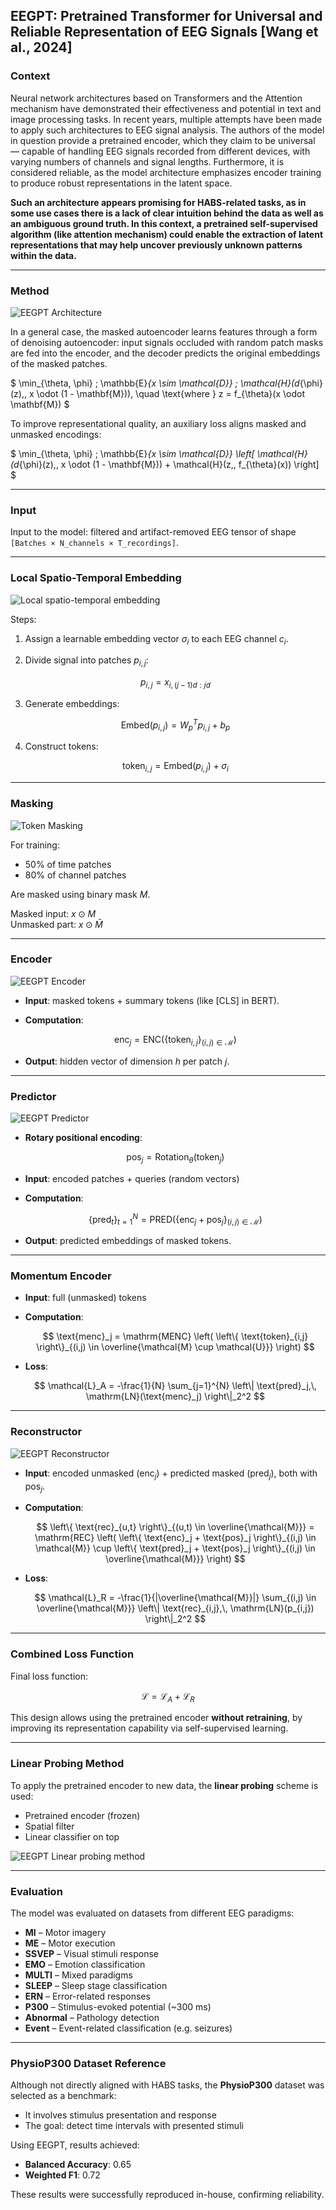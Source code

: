 ## EEGPT: Pretrained Transformer for Universal and Reliable Representation of EEG Signals [Wang et al., 2024]

### Context

Neural network architectures based on Transformers and the Attention mechanism have demonstrated their effectiveness and potential in text and image processing tasks. In recent years, multiple attempts have been made to apply such architectures to EEG signal analysis. The authors of the model in question provide a pretrained encoder, which they claim to be universal — capable of handling EEG signals recorded from different devices, with varying numbers of channels and signal lengths. Furthermore, it is considered reliable, as the model architecture emphasizes encoder training to produce robust representations in the latent space.

**Such an architecture appears promising for HABS-related tasks, as in some use cases there is a lack of clear intuition behind the data as well as an ambiguous ground truth. In this context, a pretrained self-supervised algorithm (like attention mechanism) could enable the extraction of latent representations that may help uncover previously unknown patterns within the data.**

---

### Method

![EEGPT Architecture](articles/images/EEGPT_architecture.png)

In a general case, the masked autoencoder learns features through a form of denoising autoencoder: input signals occluded with random patch masks are fed into the encoder, and the decoder predicts the original embeddings of the masked patches.

$
\min_{\theta, \phi} \; \mathbb{E}_{x \sim \mathcal{D}} \; \mathcal{H}(d_{\phi}(z),\, x \odot (1 - \mathbf{M})), \quad 
\text{where } z = f_{\theta}(x \odot \mathbf{M})
$

To improve representational quality, an auxiliary loss aligns masked and unmasked encodings:

$
\min_{\theta, \phi} \; \mathbb{E}_{x \sim \mathcal{D}} \left[ 
\mathcal{H}(d_{\phi}(z),\, x \odot (1 - \mathbf{M})) + \mathcal{H}(z,\, f_{\theta}(x))
\right]
$

---

### Input

Input to the model: filtered and artifact-removed EEG tensor of shape  
`[Batches × N_channels × T_recordings]`.

---

### Local Spatio-Temporal Embedding

![Local spatio-temporal embedding](articles/images/EEGPT_patches.png)

Steps:

1. Assign a learnable embedding vector $\sigma_i$ to each EEG channel $c_i$.
2. Divide signal into patches $p_{i,j}$:

   $$
   p_{i,j} = x_{i,(j-1)d:jd}
   $$

3. Generate embeddings:

   $$
   \text{Embed}(p_{i,j}) = W_p^T p_{i,j} + b_p
   $$

4. Construct tokens:

   $$
   \text{token}_{i,j} = \text{Embed}(p_{i,j}) + \sigma_i
   $$

---

### Masking

![Token Masking](articles/images/EEGPT_masking.png)

For training:
- 50% of time patches
- 80% of channel patches

Are masked using binary mask $M$.

Masked input: $x \odot M$  
Unmasked part: $x \odot \bar{M}$

---

### Encoder

![EEGPT Encoder](articles/images/EEGPT_Encoder.png)

- **Input**: masked tokens + summary tokens (like [CLS] in BERT).
- **Computation**:

  $$
  \text{enc}_j = \mathrm{ENC} \left( \left\{ \text{token}_{i,j} \right\}_{(i,j) \in \mathcal{M}} \right)
  $$

- **Output**: hidden vector of dimension $h$ per patch $j$.

---

### Predictor

![EEGPT Predictor](articles/images/EEGPT_predictor.png)

- **Rotary positional encoding**:

  $$
  \text{pos}_j = \text{Rotation}_\theta(\text{token}_j)
  $$

- **Input**: encoded patches + queries (random vectors)
- **Computation**:

  $$
  \left\{ \text{pred}_t \right\}_{t=1}^{N} = \mathrm{PRED} \left( \left\{ \text{enc}_j + \text{pos}_j \right\}_{(i,j) \in \mathcal{M}} \right)
  $$

- **Output**: predicted embeddings of masked tokens.

---

### Momentum Encoder

- **Input**: full (unmasked) tokens
- **Computation**:

  $$
  \text{menc}_j = \mathrm{MENC} \left( \left\{ \text{token}_{i,j} \right\}_{(i,j) \in \overline{\mathcal{M} \cup \mathcal{U}}} \right)
  $$

- **Loss**:

  $$
  \mathcal{L}_A = -\frac{1}{N} \sum_{j=1}^{N} \left\| \text{pred}_j,\, \mathrm{LN}(\text{menc}_j) \right\|_2^2
  $$

---

### Reconstructor

![EEGPT Reconstructor](articles/images/EEGPT_Reconstructor.png)

- **Input**: encoded unmasked ($\text{enc}_j$) + predicted masked ($\text{pred}_j$), both with $\text{pos}_j$.
- **Computation**:

  $$
  \left\{ \text{rec}_{u,t} \right\}_{(u,t) \in \overline{\mathcal{M}}} =
  \mathrm{REC} \left(
  \left\{ \text{enc}_j + \text{pos}_j \right\}_{(i,j) \in \mathcal{M}} \cup
  \left\{ \text{pred}_j + \text{pos}_j \right\}_{(i,j) \in \overline{\mathcal{M}}}
  \right)
  $$

- **Loss**:

  $$
  \mathcal{L}_R = -\frac{1}{|\overline{\mathcal{M}}|} 
  \sum_{(i,j) \in \overline{\mathcal{M}}} 
  \left\| \text{rec}_{i,j},\, \mathrm{LN}(p_{i,j}) \right\|_2^2
  $$

---

### Combined Loss Function

Final loss function:

$$
\mathcal{L} = \mathcal{L}_A + \mathcal{L}_R
$$

This design allows using the pretrained encoder **without retraining**, by improving its representation capability via self-supervised learning.

---

### Linear Probing Method

To apply the pretrained encoder to new data, the **linear probing** scheme is used:

- Pretrained encoder (frozen)
- Spatial filter
- Linear classifier on top

![EEGPT Linear probing method](articles/images/EEGPT_lin_prob.png)

---

### Evaluation

The model was evaluated on datasets from different EEG paradigms:

- **MI** – Motor imagery  
- **ME** – Motor execution  
- **SSVEP** – Visual stimuli response  
- **EMO** – Emotion classification  
- **MULTI** – Mixed paradigms  
- **SLEEP** – Sleep stage classification  
- **ERN** – Error-related responses  
- **P300** – Stimulus-evoked potential (~300 ms)  
- **Abnormal** – Pathology detection  
- **Event** – Event-related classification (e.g. seizures)

---

### PhysioP300 Dataset Reference

Although not directly aligned with HABS tasks, the **PhysioP300** dataset was selected as a benchmark:

- It involves stimulus presentation and response
- The goal: detect time intervals with presented stimuli

Using EEGPT, results achieved:

- **Balanced Accuracy**: 0.65  
- **Weighted F1**: 0.72

These results were successfully reproduced in-house, confirming reliability.


